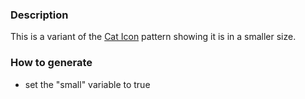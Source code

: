 ### Description
This is a variant of the [Cat Icon](./?p=atoms-cat-icon) pattern showing it is in a smaller size.

### How to generate
* set the "small" variable to true